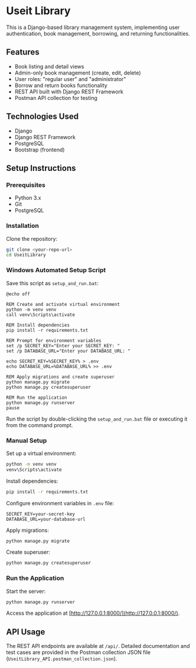 # Useit Library

This is a Django-based library management system, implementing user authentication, book management, borrowing, and returning functionalities.

## Features

* Book listing and detail views
* Admin-only book management (create, edit, delete)
* User roles: "regular user" and "administrator"
* Borrow and return books functionality
* REST API built with Django REST Framework
* Postman API collection for testing

## Technologies Used

* Django
* Django REST Framework
* PostgreSQL
* Bootstrap (frontend)

## Setup Instructions

### Prerequisites

* Python 3.x
* Git
* PostgreSQL

### Installation

Clone the repository:

```bash
git clone <your-repo-url>
cd UseitLibrary
```

### Windows Automated Setup Script

Save this script as `setup_and_run.bat`:

```batch
@echo off

REM Create and activate virtual environment
python -m venv venv
call venv\Scripts\activate

REM Install dependencies
pip install -r requirements.txt

REM Prompt for environment variables
set /p SECRET_KEY="Enter your SECRET_KEY: "
set /p DATABASE_URL="Enter your DATABASE_URL: "

echo SECRET_KEY=%SECRET_KEY% > .env
echo DATABASE_URL=%DATABASE_URL% >> .env

REM Apply migrations and create superuser
python manage.py migrate
python manage.py createsuperuser

REM Run the application
python manage.py runserver
pause
```

Run the script by double-clicking the `setup_and_run.bat` file or executing it from the command prompt.

### Manual Setup

Set up a virtual environment:

```bash
python -m venv venv
venv\Scripts\activate
```

Install dependencies:

```bash
pip install -r requirements.txt
```

Configure environment variables in `.env` file:

```env
SECRET_KEY=your-secret-key
DATABASE_URL=your-database-url
```

Apply migrations:

```bash
python manage.py migrate
```

Create superuser:

```bash
python manage.py createsuperuser
```

### Run the Application

Start the server:

```bash
python manage.py runserver
```

Access the application at [http://127.0.0.1:8000/](http://127.0.0.1:8000/).

## API Usage

The REST API endpoints are available at `/api/`. Detailed documentation and test cases are provided in the Postman collection JSON file (`UseitLibrary_API.postman_collection.json`).
